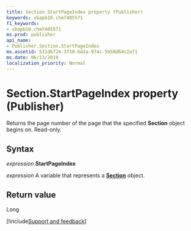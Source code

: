```yaml
---
title: Section.StartPageIndex property (Publisher)
keywords: vbapb10.chm7405571
f1_keywords:
- vbapb10.chm7405571
ms.prod: publisher
api_name:
- Publisher.Section.StartPageIndex
ms.assetid: 531d6724-3f18-bd2a-974c-5b58d64c2af1
ms.date: 06/13/2019
localization_priority: Normal
---
```



# Section.StartPageIndex property (Publisher)

Returns the page number of the page that the specified **Section** object begins on. Read-only.


## Syntax

_expression_.**StartPageIndex**

_expression_ A variable that represents a **[Section](Publisher.Section.md)** object.


## Return value

Long

[!include[Support and feedback](~/includes/feedback-boilerplate.md)]